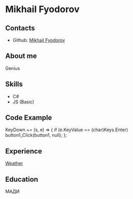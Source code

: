 # Mikhail Fyodorov #

## Contacts ##
* Github: [Mikhail Fyodorov](https://github.com/Shakco)

## About me ##
Genius

## Skills ##
* C#
* JS (Basic)

## Code Example ##
KeyDown += (s, e) => { if (e.KeyValue == (char)Keys.Enter) button1_Click(button1, null); };

## Experience ##
[Weather](https://github.com/Shakco/Weather)

## Education ##
МАДИ
